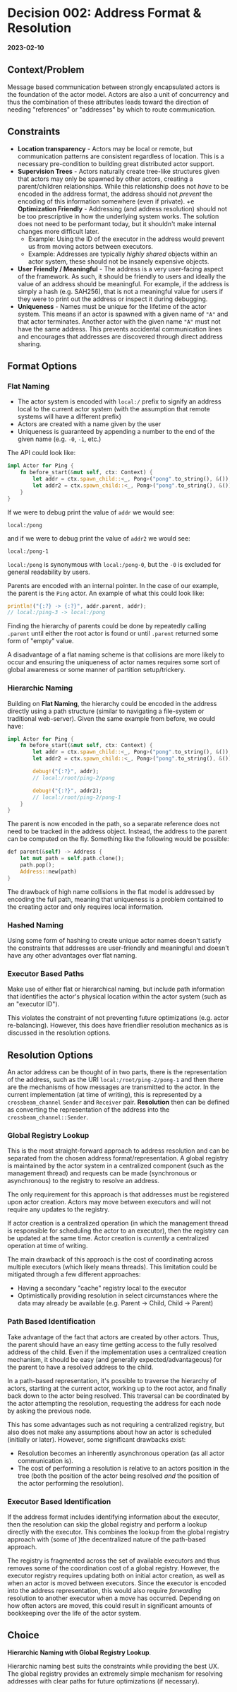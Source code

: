 # Decision 002: Address Format & Resolution
__2023-02-10__

## Context/Problem

Message based communication between strongly encapsulated actors is the foundation of the
actor model. Actors are also a unit of concurrency and thus the combination of these attributes
leads toward the direction of needing "references" or "addresses" by which to route
communication.

## Constraints

+ __Location transparency__ - Actors may be local or remote, but communication patterns are
  consistent regardless of location. This is a necessary pre-condition to building great distributed
  actor support.
+ __Supervision Trees__ - Actors naturally create tree-like structures given that actors may only
  be spawned by other actors, creating a parent/children relationships. While this relationship does
  not _have_ to be encoded in the address format, the address should not _prevent_ the encoding of
  this information somewhere (even if private).
+e __Optimization Friendly__ - Addressing (and address resolution) should not be too prescriptive
  in how the underlying system works. The solution does not need to be performant today, but it
  shouldn't make internal changes more difficult later.
    + Example: Using the ID of the executor in the address would prevent us from moving actors
      between executors.
    + Example: Addresses are typically _highly shared_ objects within an actor system, these should
      not be insanely expensive objects.
+ __User Friendly / Meaningful__ - The address is a very user-facing aspect of the framework.  As
  such, it should be friendly to users and ideally the value of an address should be meaningful.
  For example, if the address is simply a hash (e.g. SAH256), that is not a meaningful value for
  users if they were to print out the address or inspect it during debugging.
+ __Uniqueness__ - Names must be unique for the lifetime of the actor system. This means if an actor
  is spawned with a given name of `"A"` and that actor terminates. Another actor with the given name
  `"A"` must not have the same address. This prevents accidental communication lines and encourages
  that addresses are discovered through direct address sharing.


## Format Options

### Flat Naming

+ The actor system is encoded with `local:/` prefix to signify an address local to the current
  actor system (with the assumption that remote systems will have a different prefix)
+ Actors are created with a name given by the user
+ Uniqueness is guaranteed by appending a number to the end of the given name (e.g. `-0`, `-1`, etc.)

The API could look like:

```rust
impl Actor for Ping {
    fn before_start(&mut self, ctx: Context) {
        let addr = ctx.spawn_child::<_, Pong>("pong".to_string(), &());
        let addr2 = ctx.spawn_child::<_, Pong>("pong".to_string(), &());
    }
}
```

If we were to debug print the value of `addr` we would see:

```text
local:/pong
```

and if we were to debug print the value of `addr2` we would see:

```text
local:/pong-1
```

`local:/pong` is synonymous with `local:/pong-0`, but the `-0` is excluded for general readability
by users.

Parents are encoded with an internal pointer. In the case of our example, the parent is the `Ping`
actor. An example of what this could look like:

```rust
println!("{:?} -> {:?}", addr.parent, addr); 
// local:/ping-3 -> local:/pong
```

Finding the hierarchy of parents could be done by repeatedly calling `.parent` until either the root
actor is found or until `.parent` returned some form of "empty" value.

A disadvantage of a flat naming scheme is that collisions are more likely to occur and ensuring the
uniqueness of actor names requires some sort of global awareness or some manner of partition
setup/trickery.

### Hierarchic Naming

Building on __Flat Naming__, the hierarchy could be encoded in the address directly using a path
structure (similar to navigating a file-system or traditional web-server). Given the same example
from before, we could have:

```rust
impl Actor for Ping {
    fn before_start(&mut self, ctx: Context) {
        let addr = ctx.spawn_child::<_, Pong>("pong".to_string(), &());
        let addr2 = ctx.spawn_child::<_, Pong>("pong".to_string(), &());

        debug!("{:?}", addr);
        // local:/root/ping-2/pong

        debug!("{:?}", addr2);
        // local:/root/ping-2/pong-1
    }
}
```

The parent is now encoded in the path, so a separate reference does not need to be tracked
in the address object. Instead, the address to the parent can be computed on the fly. Something
like the following would be possible:

```rust
def parent(&self) -> Address {
    let mut path = self.path.clone();
    path.pop();
    Address::new(path)
}
```

The drawback of high name collisions in the flat model is addressed by encoding the full path,
meaning that uniqueness is a problem contained to the creating actor and only requires local
information.

### Hashed Naming

Using some form of hashing to create unique actor names doesn't satisfy the constraints that
addresses are user-friendly and meaningful and doesn't have any other advantages over flat
naming.

### Executor Based Paths

Make use of either flat or hierarchical naming, but include path information that identifies
the actor's physical location within the actor system (such as an "executor ID").

This violates the constraint of not preventing future optimizations (e.g. actor re-balancing).
However, this does have friendlier resolution mechanics as is discussed in the resolution options.

## Resolution Options

An actor address can be thought of in two parts, there is the representation of the address, such
as the URI `local:/root/ping-2/pong-1` and then there are the mechanisms of how messages are
transmitted to the actor. In the current implementation (at time of writing), this is represented
by a `crossbeam_channel` `Sender` and `Receiver` pair.  __Resolution__ then can be defined as
converting the representation of the address into the `crossbeam_channel::Sender`.

### Global Registry Lookup

This is the most straight-forward approach to address resolution and can be separated from the
chosen address format/representation. A global registry is maintained by the actor system in a
centralized component (such as the management thread) and requests can be made (synchronous or
asynchronous) to the registry to resolve an address.

The only requirement for this approach is that addresses must be registered upon actor creation.
Actors may move between executors and will not require any updates to the registry.

If actor creation is a centralized operation (in which the management thread is responsible for
scheduling the actor to an executor), then the registry can be updated at the same time. Actor
creation is _currently_ a centralized operation at time of writing.

The main drawback of this approach is the cost of coordinating across multiple executors (which
likely means threads). This limitation could be mitigated through a few different approaches:
  + Having a secondary "cache" registry local to the executor
  + Optimistically providing resolution in select circumstances where the data may already
    be available (e.g. Parent -> Child, Child -> Parent)

### Path Based Identification

Take advantage of the fact that actors are created by other actors. Thus, the parent should have
an easy time getting access to the fully resolved address of the child. Even if the implementation
uses a centralized creation mechanism, it should be easy (and generally expected/advantageous) for
the parent to have a resolved address to the child.

In a path-based representation, it's possible to traverse the hierarchy of actors, starting at the
current actor, working up to the root actor, and finally back down to the actor being resolved.
This traversal can be coordinated by the actor attempting the resolution, requesting the address
for each node by asking the previous node.

This has some advantages such as not requiring a centralized registry, but also does not make any
assumptions about how an actor is scheduled (initially or later). However, some significant
drawbacks exist:
  + Resolution becomes an inherently asynchronous operation (as all actor communication is).
  + The cost of performing a resolution is relative to an actors position in the tree (both the
    position of the actor being resolved _and_ the position of the actor performing the resolution).

### Executor Based Identification

If the address format includes identifying information about the executor, then the resolution
can skip the global registry and perform a lookup directly with the executor. This combines the
lookup from the global registry approach with (some of )the decentralized nature of the
path-based approach.

The registry is fragmented across the set of available executors and thus removes some of the
coordination cost of a global registry. However, the executor registry requires updating both
on initial actor creation, as well as when an actor is moved between executors. Since the executor
is encoded into the address representation, this would also require _forwarding_ resolution
to another executor when a move has occurred. Depending on how often actors are moved, this
could result in significant amounts of bookkeeping over the life of the actor system.

## Choice

__Hierarchic Naming with Global Registry Lookup__.

Hierarchic naming best suits the constraints while providing the best UX. The global registry
provides an extremely simple mechanism for resolving addresses with clear paths for future
optimizations (if necessary).
